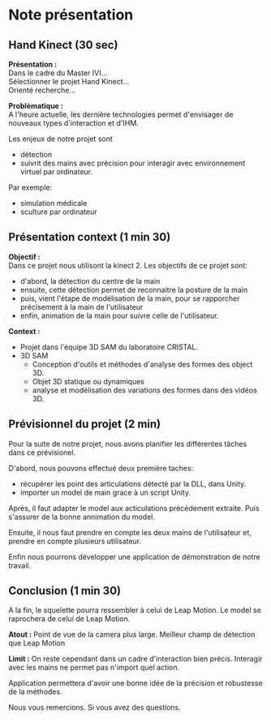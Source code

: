 # Note présentation

## Hand Kinect (30 sec)

**Présentation :**  
Dans le cadre du Master IVI...  
Sélectionner le projet Hand Kinect...  
Orienté recherche...  

**Problèmatique :**  
A l'heure actuelle, les dernière technologies
permet d'envisager de nouveaux types d'interaction et d'IHM.

Les enjeux de notre projet sont
- détection
- suivrit
des mains avec précision pour interagir
avec environnement virtuel par ordinateur.

Par exemple:
- simulation médicale
- sculture par ordinateur


## Présentation context (1 min 30)

**Objectif :**  
Dans ce projet nous utilisont la kinect 2.
Les objectifs de ce projet sont:
- d'abord, la détection du centre de la main
- ensuite, cette détection permet de reconnaitre la posture de la main
- puis, vient l'étape de modélisation de la main,
pour se rapporcher précisement à la main de l'utilisateur
- enfin, animation de la main pour suivre celle de l'utilisateur.

**Context :**  
- Projet dans l'équipe 3D SAM du laboratoire CRISTAL.
- 3D SAM
  - Conception d'outils et méthodes d'analyse des formes des object 3D.
  - Objet 3D statique ou dynamiques
  - analyse et modélisation des variations des formes dans des vidéos 3D.



## Prévisionnel du projet (2 min)

Pour la suite de notre projet, nous avons planifier les
différentes tâches dans ce prévisionel.

D'abord, nous pouvons effectué deux première taches:
- récupérer les point des articulations détecté par la DLL, dans Unity.
- importer un model de main grace à un script Unity.

Après, il faut adapter le model aux acticulations précédement extraite.
Puis s'assurer de la bonne annimation du model.

Ensuite, il nous faut prendre en compte les deux mains de l'utilisateur
et, prendre en compte plusieurs utilisateur.

Enfin nous pourrons développer une application de démonstration de notre travail.


## Conclusion (1 min 30)

A la fin, le squelette pourra ressembler à celui de Leap Motion.
Le model se raprochera de celui de Leap Motion.

**Atout :**
Point de vue de la camera plus large.
Meilleur champ de détection que Leap Motion

**Limit :**
On reste cependant dans un cadre d'interaction bien précis.
Interagir avec les mains ne permet pas n'import quel action.

Application permettera d'avoir une bonne idée de la précision
et robustesse de la méthodes.

Nous vous remercions. Si vous avez des questions.
